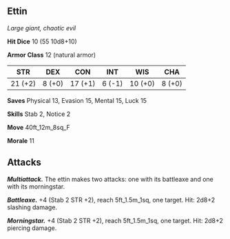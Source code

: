 ## Ettin

*Large giant, chaotic evil*

**Hit Dice** 10 (55 10d8+10)

**Armor Class** 12 (natural armor)

| STR     | DEX     | CON     | INT     | WIS     | CHA     |
|---------|---------|---------|---------|---------|---------|
| 21 (+2) |  8 (+0) | 17 (+1) |  6 (-1) | 10 (+0) |  8 (+0) |

**Saves** Physical 13, Evasion 15, Mental 15, Luck 15

**Skills** Stab 2, Notice 2

**Move** 40ft\_12m\_8sq\_F

**Morale** 11

## Attacks

***Multiattack.*** The ettin makes two attacks: one with its battleaxe and one with its morningstar.

***Battleaxe.*** +4 (Stab 2 STR +2), reach 5ft\_1.5m\_1sq, one target. Hit: 2d8+2 slashing damage.

***Morningstar.*** +4 (Stab 2 STR +2), reach 5ft\_1.5m\_1sq, one target. Hit: 2d8+2 piercing damage.

